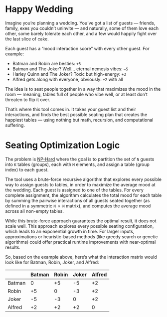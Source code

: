 # Happy Wedding

Imagine you’re planning a wedding. You’ve got a list of guests — friends, family, exes you couldn’t uninvite — and naturally, some of them love each other, some barely tolerate each other, and a few would happily fight over the last slice of cake.

Each guest has a “mood interaction score” with every other guest. For example:
- Batman and Robin are besties: `+5`
- Batman and The Joker? Well… eternal nemesis vibes: `–5`
- Harley Quinn and The Joker? Toxic but high-energy: `+3`
- Alfred gets along with everyone, obviously: `+2` with all

The idea is to seat people together in a way that maximizes the mood in the room — meaning, tables full of people who vibe well, or at least don’t threaten to flip it over.

That’s where this tool comes in. It takes your guest list and their interactions, and finds the best possible seating plan that creates the happiest tables — using nothing but math, recursion, and computational suffering.

# Seating Optimization Logic

The problem is [NP-Hard](https://en.wikipedia.org/wiki/NP-hardness) where the goal is to partition the set of `N` guests into `K` tables (groups), each with `M` elements, and assign a table (group index) to each guest.

The tool uses a brute-force recursive algorithm that explores every possible way to assign guests to tables, in order to maximize the average mood at the wedding. Each guest is assigned to one of the tables. For every complete assignment, the algorithm calculates the total mood for each table by summing the pairwise interactions of all guests seated together (as defined in a symmetric `N × N` matrix), and computes the average mood across all non-empty tables.

While this brute-force approach guarantees the optimal result, it does not scale well. This approach explores every possible seating configuration, which leads to an exponential growth in time. For larger inputs, approximations or heuristic-based methods (like greedy search or genetic algorithms) could offer practical runtime improvements with near-optimal results.

So, based on the example above, here’s what the interaction matrix would look like for Batman, Robin, Joker, and Alfred:

|        | Batman | Robin | Joker | Alfred |
| -------| -------|-------|-------|--------|
| Batman | 0      | +5    | -5    | +2     |
| Robin  | +5     | 0     | -3    | +2     |
| Joker  | -5     | -3    | 0     | +2     |
| Alfred | +2     | +2    | +2    | 0      |
